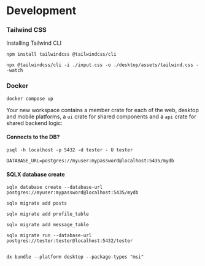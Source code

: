 <!-- @format -->

# Development

### Tailwind CSS

Installing Tailwind CLI

```
npm install tailwindcss @tailwindcss/cli

```

```
npx @tailwindcss/cli -i ./input.css -o ./desktop/assets/tailwind.css --watch
```

### Docker

```
docker compose up
```

Your new workspace contains a member crate for each of the web, desktop and mobile platforms, a `ui` crate for shared components and a `api` crate for shared backend logic:

#### Connects to the DB?

```
psql -h localhost -p 5432 -d tester - U tester

```

```
DATABASE_URL=postgres://myuser:mypassword@localhost:5435/mydb
```

#### SQLX database create

```
sqlx database create --database-url postgres://myuser:mypassword@localhost:5435/mydb

```

```
sqlx migrate add posts
```

```
sqlx migrate add profile_table
```

```
sqlx migrate add message_table
```

```
sqlx migrate run --database-url postgres://tester:tester@localhost:5432/tester
```

```

dx bundle --platform desktop --package-types "msi"
```
